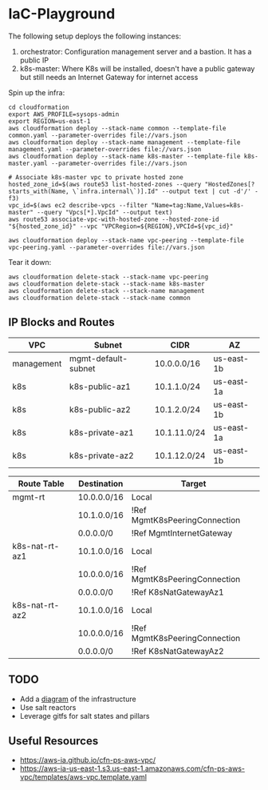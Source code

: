 # IaC-Playground

The following setup deploys the following instances:
1. orchestrator: Configuration management server and a bastion. It has a public IP
2. k8s-master: Where K8s will be installed, doesn't have a public gateway but still needs an Internet Gateway for internet access 

Spin up the infra:
```
cd cloudformation
export AWS_PROFILE=sysops-admin
export REGION=us-east-1
aws cloudformation deploy --stack-name common --template-file common.yaml --parameter-overrides file://vars.json
aws cloudformation deploy --stack-name management --template-file management.yaml --parameter-overrides file://vars.json
aws cloudformation deploy --stack-name k8s-master --template-file k8s-master.yaml --parameter-overrides file://vars.json

# Associate k8s-master vpc to private hosted zone
hosted_zone_id=$(aws route53 list-hosted-zones --query "HostedZones[?starts_with(Name, \`infra.internal\`)].Id" --output text | cut -d'/' -f3)
vpc_id=$(aws ec2 describe-vpcs --filter "Name=tag:Name,Values=k8s-master" --query "Vpcs[*].VpcId" --output text)
aws route53 associate-vpc-with-hosted-zone --hosted-zone-id "${hosted_zone_id}" --vpc "VPCRegion=${REGION},VPCId=${vpc_id}"

aws cloudformation deploy --stack-name vpc-peering --template-file vpc-peering.yaml --parameter-overrides file://vars.json
```

Tear it down:
```
aws cloudformation delete-stack --stack-name vpc-peering
aws cloudformation delete-stack --stack-name k8s-master
aws cloudformation delete-stack --stack-name management
aws cloudformation delete-stack --stack-name common
```

## IP Blocks and Routes

| VPC        | Subnet              | CIDR         | AZ         |
|------------|---------------------|--------------|------------|
| management | mgmt-default-subnet | 10.0.0.0/16  | us-east-1b |
| k8s        | k8s-public-az1      | 10.1.1.0/24  | us-east-1a |
| k8s        | k8s-public-az2      | 10.1.2.0/24  | us-east-1b |
| k8s        | k8s-private-az1     | 10.1.11.0/24 | us-east-1a |
| k8s        | k8s-private-az2     | 10.1.12.0/24 | us-east-1b |


| Route Table    | Destination | Target                        |
|----------------|-------------|-------------------------------|
| mgmt-rt        | 10.0.0.0/16 | Local                         |
|                | 10.1.0.0/16 | !Ref MgmtK8sPeeringConnection |
|                | 0.0.0.0/0   | !Ref MgmtInternetGateway      |
| k8s-nat-rt-az1 | 10.1.0.0/16 | Local                         |
|                | 10.0.0.0/16 | !Ref MgmtK8sPeeringConnection |
|                | 0.0.0.0/0   | !Ref K8sNatGatewayAz1         |
| k8s-nat-rt-az2 | 10.1.0.0/16 | Local                         |
|                | 10.0.0.0/16 | !Ref MgmtK8sPeeringConnection |
|                | 0.0.0.0/0   | !Ref K8sNatGatewayAz2         |



## TODO

* Add a [diagram](https://diagrams.mingrammer.com/) of the infrastructure
* Use salt reactors
* Leverage gitfs for salt states and pillars


## Useful Resources

* https://aws-ia.github.io/cfn-ps-aws-vpc/
* https://aws-ia-us-east-1.s3.us-east-1.amazonaws.com/cfn-ps-aws-vpc/templates/aws-vpc.template.yaml